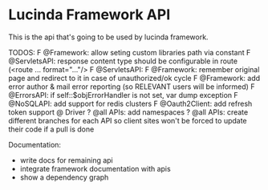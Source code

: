 # Lucinda Framework API

This is the api that's going to be used by lucinda framework.

TODOS:
F @Framework: allow seting custom libraries path via constant
F @ServletsAPI: response content type should be configurable in route (<route ... format="..."/>
F @ServletsAPI: <routes ref="XML_PATH"/>
F @Framework: remember original page and redirect to it in case of unauthorized/ok cycle
F @Framework: add error author & mail error reporting (so RELEVANT users will be informed)
F @ErrorsAPI: if self::$objErrorHandler is not set, var dump exception
F @NoSQLAPI: add support for redis clusters
F @Oauth2Client: add refresh token support @ Driver
? @all APIs: add namespaces
? @all APIs: create different branches for each API so client sites won't be forced to update their code if a pull is done

Documentation:
- write docs for remaining api
- integrate framework documentation with apis
- show a dependency graph